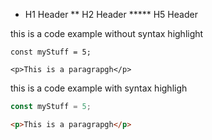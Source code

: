 - H1 Header
  ** H2 Header
  \*\*\*** H5 Header

this is a code example without syntax highlight

```
const myStuff = 5;
```

```
<p>This is a paragrapgh</p>
```

this is a code example with syntax highligh

```javascript
const myStuff = 5;
```

```html
<p>This is a paragrapgh</p>
```
